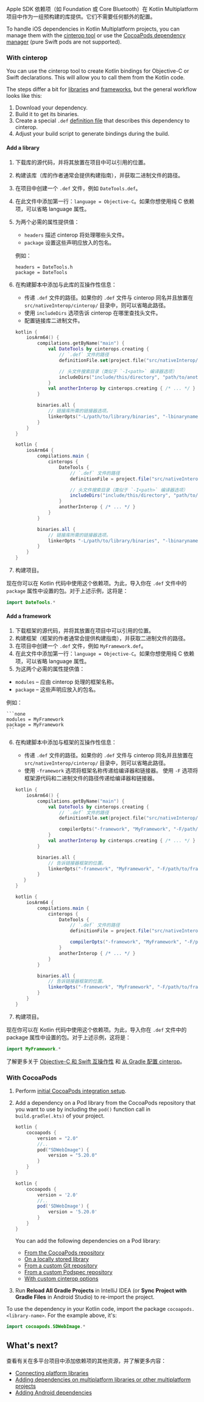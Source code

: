 [//]: # (title: 添加 iOS 依赖项)

[//]: # (TODO)

Apple SDK 依赖项（如 Foundation 或 Core Bluetooth）在 Kotlin
Multiplatform 项目中作为一组预构建的库提供。它们不需要任何额外的配置。

To handle iOS dependencies in Kotlin Multiplatform projects, you can manage them with the [cinterop tool](#with-cinterop)
or use the [CocoaPods dependency manager](#with-cocoapods) (pure Swift pods are not supported).

### With cinterop

You can use the cinterop tool to create Kotlin bindings for Objective-C or Swift
declarations. This will allow you to call them from the Kotlin code.

The steps differ a bit for [libraries](#add-a-library) and [frameworks](#add-a-framework),
but the general workflow looks like this:

1. Download your dependency.
2. Build it to get its binaries.
3. Create a special `.def` [definition file](native-definition-file.md) that describes this dependency to cinterop.
4. Adjust your build script to generate bindings during the build.

#### Add a library

1. 下载库的源代码，并将其放置在项目中可以引用的位置。
2. 构建该库（库的作者通常会提供构建指南），并获取二进制文件的路径。
3. 在项目中创建一个 `.def` 文件，例如 `DateTools.def`。
4. 在此文件中添加第一行：`language = Objective-C`。如果你想使用纯 C 依赖项，可以省略 language 属性。
5. 为两个必需的属性提供值：
   * `headers` 描述 cinterop 将处理哪些头文件。
   * `package` 设置这些声明应放入的包名。

   例如：
    ```none
    headers = DateTools.h
    package = DateTools
    ```

6. 在构建脚本中添加与此库的互操作性信息：
   * 传递 `.def` 文件的路径。如果你的 `.def` 文件与 cinterop 同名并且放置在
    `src/nativeInterop/cinterop/` 目录中，则可以省略此路径。
   * 使用 `includeDirs` 选项告诉 cinterop 在哪里查找头文件。
   * 配置链接库二进制文件。

    <tabs group="build-script">
    <tab title="Kotlin" group-key="kotlin">

    ```kotlin
    kotlin {
        iosArm64() {
            compilations.getByName("main") {
                val DateTools by cinterops.creating {
                    // `.def` 文件的路径
                    definitionFile.set(project.file("src/nativeInterop/cinterop/DateTools.def"))

                    // 头文件搜索目录（类似于 `-I<path>` 编译器选项）
                    includeDirs("include/this/directory", "path/to/another/directory")
                }
                val anotherInterop by cinterops.creating { /* ... */ }
            }

            binaries.all {
                // 链接库所需的链接器选项。
                linkerOpts("-L/path/to/library/binaries", "-lbinaryname")
            }
        }
    }
    ```

    </tab>
    <tab title="Groovy" group-key="groovy">

    ```groovy
    kotlin {
        iosArm64 {
            compilations.main {
                cinterops {
                    DateTools {
                        // `.def` 文件的路径
                        definitionFile = project.file("src/nativeInterop/cinterop/DateTools.def")

                        // 头文件搜索目录（类似于 `-I<path>` 编译器选项）
                        includeDirs("include/this/directory", "path/to/another/directory")
                    }
                    anotherInterop { /* ... */ }
                }
            }

            binaries.all {
                // 链接库所需的链接器选项。
                linkerOpts "-L/path/to/library/binaries", "-lbinaryname"
            }
        }
    }
    ```

    </tab>
    </tabs>

7. 构建项目。

现在你可以在 Kotlin 代码中使用这个依赖项。为此，导入你在 `.def` 文件中的 `package`
属性中设置的包。对于上述示例，这将是：

```kotlin
import DateTools.*
```

#### Add a framework

1. 下载框架的源代码，并将其放置在项目中可以引用的位置。
2. 构建框架（框架的作者通常会提供构建指南），并获取二进制文件的路径。
3. 在项目中创建一个 `.def` 文件，例如 `MyFramework.def`。
4. 在此文件中添加第一行：`language = Objective-C`。如果你想使用纯 C 依赖项，可以省略 language 属性。
5. 为这两个必需的属性提供值：
  * `modules` – 应由 cinterop 处理的框架名称。
  * `package` – 这些声明应放入的包名。

   例如：

    ```none
    modules = MyFramework
    package = MyFramework
    ```

6. 在构建脚本中添加与框架的互操作性信息：
   * 传递 `.def` 文件的路径。如果你的 `.def` 文件与 cinterop 同名并且放置在
     `src/nativeInterop/cinterop/` 目录中，则可以省略此路径。
   * 使用 `-framework` 选项将框架名称传递给编译器和链接器。
     使用 `-F` 选项将框架源代码和二进制文件的路径传递给编译器和链接器。

    <tabs group="build-script">
    <tab title="Kotlin" group-key="kotlin">

    ```kotlin
    kotlin {
        iosArm64() {
            compilations.getByName("main") {
                val DateTools by cinterops.creating {
                    // `.def` 文件的路径
                    definitionFile.set(project.file("src/nativeInterop/cinterop/DateTools.def"))

                    compilerOpts("-framework", "MyFramework", "-F/path/to/framework/")
                }
                val anotherInterop by cinterops.creating { /* ... */ }
            }

            binaries.all {
                // 告诉链接器框架的位置。
                linkerOpts("-framework", "MyFramework", "-F/path/to/framework/")
            }
       }
    }
    ```

    </tab>
    <tab title="Groovy" group-key="groovy">

    ```groovy
    kotlin {
        iosArm64 {
            compilations.main {
                cinterops {
                    DateTools {
                        // `.def` 文件的路径
                        definitionFile = project.file("src/nativeInterop/cinterop/MyFramework.def")

                        compilerOpts("-framework", "MyFramework", "-F/path/to/framework/")
                    }
                    anotherInterop { /* ... */ }
                }
            }

            binaries.all {
                // 告诉链接器框架的位置。
                linkerOpts("-framework", "MyFramework", "-F/path/to/framework/")
            }
        }
    }
    ```

    </tab>
    </tabs>

7. 构建项目。

现在你可以在 Kotlin 代码中使用这个依赖项。为此，导入你在 `.def` 文件中的 package
属性中设置的包。对于上述示例，这将是：

```kotlin
import MyFramework.*
```

了解更多关于 [Objective-C 和 Swift 互操作性](native-objc-interop.md) 和
[从 Gradle 配置 cinterop](multiplatform-dsl-reference.md#cinterops)。

### With CocoaPods

1. Perform [initial CocoaPods integration setup](native-cocoapods.md#set-up-an-environment-to-work-with-cocoapods).
2. Add a dependency on a Pod library from the CocoaPods repository that you want to use by including the `pod()`
   function call in `build.gradle(.kts)` of your project.

    <tabs group="build-script">
    <tab title="Kotlin" group-key="kotlin">

    ```kotlin
    kotlin {
        cocoapods {
            version = "2.0"
            //..
            pod("SDWebImage") {
                version = "5.20.0"
            }
        }
    }
    ```

    </tab>
    <tab title="Groovy" group-key="groovy">

    ```groovy
    kotlin {
        cocoapods {
            version = '2.0'
            //..
            pod('SDWebImage') {
                version = '5.20.0'
            }
        }
    }
    ```

    </tab>
    </tabs>

   You can add the following dependencies on a Pod library:

   * [From the CocoaPods repository](native-cocoapods-libraries.md#from-the-cocoapods-repository)
   * [On a locally stored library](native-cocoapods-libraries.md#on-a-locally-stored-library)
   * [From a custom Git repository](native-cocoapods-libraries.md#from-a-custom-git-repository)
   * [From a custom Podspec repository](native-cocoapods-libraries.md#from-a-custom-podspec-repository)
   * [With custom cinterop options](native-cocoapods-libraries.md#with-custom-cinterop-options)

3. Run **Reload All Gradle Projects** in IntelliJ IDEA (or **Sync Project with Gradle Files** in Android Studio)
   to re-import the project.

To use the dependency in your Kotlin code, import the package `cocoapods.<library-name>`. For the example above, it's:

```kotlin
import cocoapods.SDWebImage.*
```

## What's next?

查看有关在多平台项目中添加依赖项的其他资源，并了解更多内容：

* [Connecting platform libraries](native-platform-libs.md)
* [Adding dependencies on multiplatform libraries or other multiplatform projects](multiplatform-add-dependencies.md)
* [Adding Android dependencies](multiplatform-android-dependencies.md)